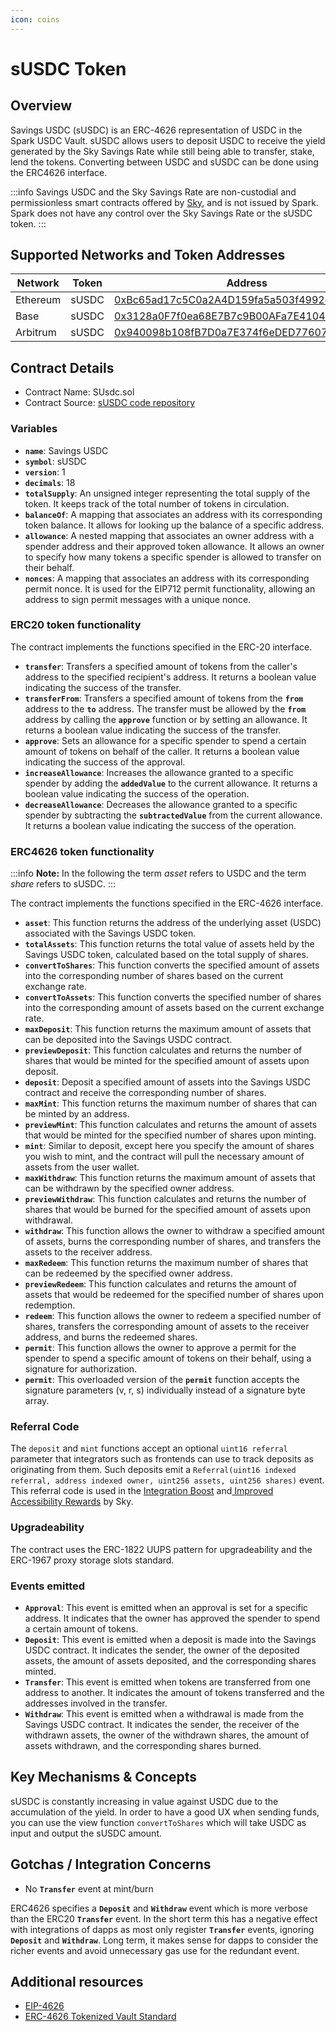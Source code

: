 ```yaml
---
icon: coins
---
```


# sUSDC Token

## Overview

Savings USDC (sUSDC) is an ERC-4626 representation of USDC in the Spark USDC Vault. sUSDC allows users to deposit USDC to receive the yield generated by the Sky Savings Rate while still being able to transfer, stake, lend the tokens. Converting between USDC and sUSDC can be done using the ERC4626 interface.

:::info
Savings USDC and the Sky Savings Rate are non-custodial and permissionless smart contracts offered by [Sky](https://sky.money), and is not issued by Spark. Spark does not have any control over the Sky Savings Rate or the sUSDC token.
:::

## Supported Networks and Token Addresses

| Network  | Token | Address                                                                                                                    |
| -------- | ----- | ---------------------------------------------------------------------------------------------------------------------------|
| Ethereum | sUSDC | [0xBc65ad17c5C0a2A4D159fa5a503f4992c7B545FE](https://etherscan.io/address/0xBc65ad17c5C0a2A4D159fa5a503f4992c7B545FE)      |
| Base     | sUSDC | [0x3128a0F7f0ea68E7B7c9B00AFa7E41045828e858](https://basescan.org/address/0x3128a0F7f0ea68E7B7c9B00AFa7E41045828e858) |      |
| Arbitrum | sUSDC | [0x940098b108fB7D0a7E374f6eDED7760787464609](https://arbiscan.io/address/0x940098b108fB7D0a7E374f6eDED7760787464609)       |

## Contract Details

* Contract Name: SUsdc.sol
* Contract Source: [sUSDC code repository](https://github.com/sparkdotfi/spark-vaults)

### Variables

* **`name`**: Savings USDC
* **`symbol`**: sUSDC
* **`version`**: 1
* **`decimals`**: 18
* **`totalSupply`**: An unsigned integer representing the total supply of the token. It keeps track of the total number of tokens in circulation.
* **`balanceOf`**: A mapping that associates an address with its corresponding token balance. It allows for looking up the balance of a specific address.
* **`allowance`**: A nested mapping that associates an owner address with a spender address and their approved token allowance. It allows an owner to specify how many tokens a specific spender is allowed to transfer on their behalf.
* **`nonces`**: A mapping that associates an address with its corresponding permit nonce. It is used for the EIP712 permit functionality, allowing an address to sign permit messages with a unique nonce.

### ERC20 token functionality

The contract implements the functions specified in the ERC-20 interface.

* **`transfer`**: Transfers a specified amount of tokens from the caller's address to the specified recipient's address. It returns a boolean value indicating the success of the transfer.
* **`transferFrom`**: Transfers a specified amount of tokens from the **`from`** address to the **`to`** address. The transfer must be allowed by the **`from`** address by calling the **`approve`** function or by setting an allowance. It returns a boolean value indicating the success of the transfer.
* **`approve`**: Sets an allowance for a specific spender to spend a certain amount of tokens on behalf of the caller. It returns a boolean value indicating the success of the approval.
* **`increaseAllowance`**: Increases the allowance granted to a specific spender by adding the **`addedValue`** to the current allowance. It returns a boolean value indicating the success of the operation.
* **`decreaseAllowance`**: Decreases the allowance granted to a specific spender by subtracting the **`subtractedValue`** from the current allowance. It returns a boolean value indicating the success of the operation.


### **ERC4626 token functionality**

:::info
**Note:** In the following the term *asset* refers to USDC and the term *share* refers to sUSDC.
:::

The contract implements the functions specified in the ERC-4626 interface.

* **`asset`**: This function returns the address of the underlying asset (USDC) associated with the Savings USDC token.
* **`totalAssets`**: This function returns the total value of assets held by the Savings USDC token, calculated based on the total supply of shares.
* **`convertToShares`**: This function converts the specified amount of assets into the corresponding number of shares based on the current exchange rate.
* **`convertToAssets`**: This function converts the specified number of shares into the corresponding amount of assets based on the current exchange rate.
* **`maxDeposit`**: This function returns the maximum amount of assets that can be deposited into the Savings USDC contract.
* **`previewDeposit`**: This function calculates and returns the number of shares that would be minted for the specified amount of assets upon deposit.
* **`deposit`**: Deposit a specified amount of assets into the Savings USDC contract and receive the corresponding number of shares.
* **`maxMint`**: This function returns the maximum number of shares that can be minted by an address.
* **`previewMint`**: This function calculates and returns the amount of assets that would be minted for the specified number of shares upon minting.
* **`mint`**: Similar to deposit, except here you specify the amount of shares you wish to mint, and the contract will pull the necessary amount of assets from the user wallet.
* **`maxWithdraw`**: This function returns the maximum amount of assets that can be withdrawn by the specified owner address.
* **`previewWithdraw`**: This function calculates and returns the number of shares that would be burned for the specified amount of assets upon withdrawal.
* **`withdraw`**: This function allows the owner to withdraw a specified amount of assets, burns the corresponding number of shares, and transfers the assets to the receiver address.
* **`maxRedeem`**: This function returns the maximum number of shares that can be redeemed by the specified owner address.
* **`previewRedeem`**: This function calculates and returns the amount of assets that would be redeemed for the specified number of shares upon redemption.
* **`redeem`**: This function allows the owner to redeem a specified number of shares, transfers the corresponding amount of assets to the receiver address, and burns the redeemed shares.
* **`permit`**: This function allows the owner to approve a permit for the spender to spend a specific amount of tokens on their behalf, using a signature for authorization.
* **`permit`**: This overloaded version of the **`permit`** function accepts the signature parameters (v, r, s) individually instead of a signature byte array.

### Referral Code

The `deposit` and `mint` functions accept an optional `uint16 referral` parameter that integrators such as frontends can use to track deposits as originating from them. Such deposits emit a `Referral(uint16 indexed referral, address indexed owner, uint256 assets, uint256 shares)` event. This referral code is used in the [Integration Boost](https://forum.sky.money/t/weekly-atlas-edit-proposal-week-of-2024-10-21-0/25364) and[ Improved Accessibility Rewards](https://forum.sky.money/t/improved-accessibility-reward/24744) by Sky.

### Upgradeability

The contract uses the ERC-1822 UUPS pattern for upgradeability and the ERC-1967 proxy storage slots standard.

### Events emitted

* **`Approval`**: This event is emitted when an approval is set for a specific address. It indicates that the owner has approved the spender to spend a certain amount of tokens.
* **`Deposit`**: This event is emitted when a deposit is made into the Savings USDC contract. It indicates the sender, the owner of the deposited assets, the amount of assets deposited, and the corresponding shares minted.
* **`Transfer`**: This event is emitted when tokens are transferred from one address to another. It indicates the amount of tokens transferred and the addresses involved in the transfer.
* **`Withdraw`**: This event is emitted when a withdrawal is made from the Savings USDC contract. It indicates the sender, the receiver of the withdrawn assets, the owner of the withdrawn shares, the amount of assets withdrawn, and the corresponding shares burned.

## Key Mechanisms & Concepts

sUSDC is constantly increasing in value against USDC due to the accumulation of the yield. In order to have a good UX when sending funds, you can use the view function `convertToShares` which will take USDC as input and output the sUSDC amount.

## Gotchas / Integration Concerns

* No **`Transfer`** event at mint/burn

ERC4626 specifies a **`Deposit`** and **`Withdraw`** event which is more verbose than the ERC20 **`Transfer`** event. In the short term this has a negative effect with integrations of dapps as most only register **`Transfer`** events, ignoring **`Deposit`** and **`Withdraw`**. Long term, it makes sense for dapps to consider the richer events and avoid unnecessary gas use for the redundant event.

## Additional resources

* [EIP-4626](https://eips.ethereum.org/EIPS/eip-4626)
* [ERC-4626 Tokenized Vault Standard](https://ethereum.org/en/developers/docs/standards/tokens/erc-4626/)
